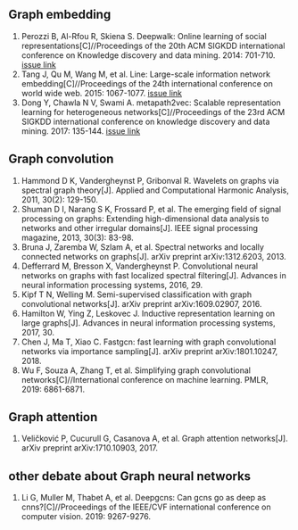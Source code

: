 ## Graph embedding

1. Perozzi B, Al-Rfou R, Skiena S. Deepwalk: Online learning of social representations[C]//Proceedings of the 20th ACM SIGKDD international conference on Knowledge discovery and data mining. 2014: 701-710. [issue link](https://github.com/eleveyuan/PR/issues/8)
2. Tang J, Qu M, Wang M, et al. Line: Large-scale information network embedding[C]//Proceedings of the 24th international conference on world wide web. 2015: 1067-1077. [issue link](https://github.com/eleveyuan/PR/issues/9)
3. Dong Y, Chawla N V, Swami A. metapath2vec: Scalable representation learning for heterogeneous networks[C]//Proceedings of the 23rd ACM SIGKDD international conference on knowledge discovery and data mining. 2017: 135-144. [issue link](https://github.com/eleveyuan/PR/issues/11)

## Graph convolution

1. Hammond D K, Vandergheynst P, Gribonval R. Wavelets on graphs via spectral graph theory[J]. Applied and Computational Harmonic Analysis, 2011, 30(2): 129-150.
2. Shuman D I, Narang S K, Frossard P, et al. The emerging field of signal processing on graphs: Extending high-dimensional data analysis to networks and other irregular domains[J]. IEEE signal processing magazine, 2013, 30(3): 83-98.
3. Bruna J, Zaremba W, Szlam A, et al. Spectral networks and locally connected networks on graphs[J]. arXiv preprint arXiv:1312.6203, 2013.
4. Defferrard M, Bresson X, Vandergheynst P. Convolutional neural networks on graphs with fast localized spectral filtering[J]. Advances in neural information processing systems, 2016, 29.
5. Kipf T N, Welling M. Semi-supervised classification with graph convolutional networks[J]. arXiv preprint arXiv:1609.02907, 2016.
6. Hamilton W, Ying Z, Leskovec J. Inductive representation learning on large graphs[J]. Advances in neural information processing systems, 2017, 30.
7. Chen J, Ma T, Xiao C. Fastgcn: fast learning with graph convolutional networks via importance sampling[J]. arXiv preprint arXiv:1801.10247, 2018.
8. Wu F, Souza A, Zhang T, et al. Simplifying graph convolutional networks[C]//International conference on machine learning. PMLR, 2019: 6861-6871.


## Graph attention

1. Veličković P, Cucurull G, Casanova A, et al. Graph attention networks[J]. arXiv preprint arXiv:1710.10903, 2017.



## other debate about Graph neural networks

1. Li G, Muller M, Thabet A, et al. Deepgcns: Can gcns go as deep as cnns?[C]//Proceedings of the IEEE/CVF international conference on computer vision. 2019: 9267-9276.
